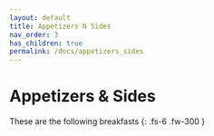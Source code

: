 ```yaml
---
layout: default
title: Appetizers N Sides
nav_order: 3
has_children: true
permalink: /docs/appetizers_sides
---
```


# Appetizers & Sides

These are the following breakfasts
{: .fs-6 .fw-300 }
